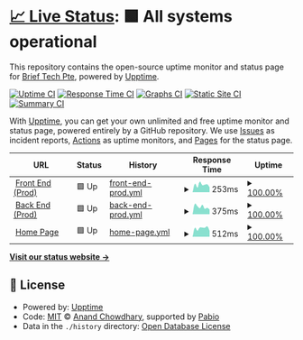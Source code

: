 # [📈 Live Status](https://status.brieftech.ai): <!--live status--> **🟩 All systems operational**

This repository contains the open-source uptime monitor and status page for [Brief Tech Pte](https://brieftech.ai), powered by [Upptime](https://github.com/upptime/upptime).

[![Uptime CI](https://github.com/Brief-Tech-Pte/brieftech-uptime/workflows/Uptime%20CI/badge.svg)](https://github.com/Brief-Tech-Pte/brieftech-uptime/actions?query=workflow%3A%22Uptime+CI%22)
[![Response Time CI](https://github.com/Brief-Tech-Pte/brieftech-uptime/workflows/Response%20Time%20CI/badge.svg)](https://github.com/Brief-Tech-Pte/brieftech-uptime/actions?query=workflow%3A%22Response+Time+CI%22)
[![Graphs CI](https://github.com/Brief-Tech-Pte/brieftech-uptime/workflows/Graphs%20CI/badge.svg)](https://github.com/Brief-Tech-Pte/brieftech-uptime/actions?query=workflow%3A%22Graphs+CI%22)
[![Static Site CI](https://github.com/Brief-Tech-Pte/brieftech-uptime/workflows/Static%20Site%20CI/badge.svg)](https://github.com/Brief-Tech-Pte/brieftech-uptime/actions?query=workflow%3A%22Static+Site+CI%22)
[![Summary CI](https://github.com/Brief-Tech-Pte/brieftech-uptime/workflows/Summary%20CI/badge.svg)](https://github.com/Brief-Tech-Pte/brieftech-uptime/actions?query=workflow%3A%22Summary+CI%22)

With [Upptime](https://upptime.js.org), you can get your own unlimited and free uptime monitor and status page, powered entirely by a GitHub repository. We use [Issues](https://github.com/Brief-Tech-Pte/brieftech-uptime/issues) as incident reports, [Actions](https://github.com/Brief-Tech-Pte/brieftech-uptime/actions) as uptime monitors, and [Pages](https://status.brieftech.ai) for the status page.

<!--start: status pages-->
<!-- This summary is generated by Upptime (https://github.com/upptime/upptime) -->
<!-- Do not edit this manually, your changes will be overwritten -->
<!-- prettier-ignore -->
| URL | Status | History | Response Time | Uptime |
| --- | ------ | ------- | ------------- | ------ |
| <img alt="" src="https://icons.duckduckgo.com/ip3/discover.brieftech.ai.ico" height="13"> [Front End (Prod)](https://discover.brieftech.ai) | 🟩 Up | [front-end-prod.yml](https://github.com/Brief-Tech-Pte/brieftech-uptime/commits/HEAD/history/front-end-prod.yml) | <details><summary><img alt="Response time graph" src="./graphs/front-end-prod/response-time-week.png" height="20"> 253ms</summary><br><a href="https://status.brieftech.ai/history/front-end-prod"><img alt="Response time 321" src="https://img.shields.io/endpoint?url=https%3A%2F%2Fraw.githubusercontent.com%2FBrief-Tech-Pte%2Fbrieftech-uptime%2FHEAD%2Fapi%2Ffront-end-prod%2Fresponse-time.json"></a><br><a href="https://status.brieftech.ai/history/front-end-prod"><img alt="24-hour response time 170" src="https://img.shields.io/endpoint?url=https%3A%2F%2Fraw.githubusercontent.com%2FBrief-Tech-Pte%2Fbrieftech-uptime%2FHEAD%2Fapi%2Ffront-end-prod%2Fresponse-time-day.json"></a><br><a href="https://status.brieftech.ai/history/front-end-prod"><img alt="7-day response time 253" src="https://img.shields.io/endpoint?url=https%3A%2F%2Fraw.githubusercontent.com%2FBrief-Tech-Pte%2Fbrieftech-uptime%2FHEAD%2Fapi%2Ffront-end-prod%2Fresponse-time-week.json"></a><br><a href="https://status.brieftech.ai/history/front-end-prod"><img alt="30-day response time 373" src="https://img.shields.io/endpoint?url=https%3A%2F%2Fraw.githubusercontent.com%2FBrief-Tech-Pte%2Fbrieftech-uptime%2FHEAD%2Fapi%2Ffront-end-prod%2Fresponse-time-month.json"></a><br><a href="https://status.brieftech.ai/history/front-end-prod"><img alt="1-year response time 321" src="https://img.shields.io/endpoint?url=https%3A%2F%2Fraw.githubusercontent.com%2FBrief-Tech-Pte%2Fbrieftech-uptime%2FHEAD%2Fapi%2Ffront-end-prod%2Fresponse-time-year.json"></a></details> | <details><summary><a href="https://status.brieftech.ai/history/front-end-prod">100.00%</a></summary><a href="https://status.brieftech.ai/history/front-end-prod"><img alt="All-time uptime 100.00%" src="https://img.shields.io/endpoint?url=https%3A%2F%2Fraw.githubusercontent.com%2FBrief-Tech-Pte%2Fbrieftech-uptime%2FHEAD%2Fapi%2Ffront-end-prod%2Fuptime.json"></a><br><a href="https://status.brieftech.ai/history/front-end-prod"><img alt="24-hour uptime 100.00%" src="https://img.shields.io/endpoint?url=https%3A%2F%2Fraw.githubusercontent.com%2FBrief-Tech-Pte%2Fbrieftech-uptime%2FHEAD%2Fapi%2Ffront-end-prod%2Fuptime-day.json"></a><br><a href="https://status.brieftech.ai/history/front-end-prod"><img alt="7-day uptime 100.00%" src="https://img.shields.io/endpoint?url=https%3A%2F%2Fraw.githubusercontent.com%2FBrief-Tech-Pte%2Fbrieftech-uptime%2FHEAD%2Fapi%2Ffront-end-prod%2Fuptime-week.json"></a><br><a href="https://status.brieftech.ai/history/front-end-prod"><img alt="30-day uptime 100.00%" src="https://img.shields.io/endpoint?url=https%3A%2F%2Fraw.githubusercontent.com%2FBrief-Tech-Pte%2Fbrieftech-uptime%2FHEAD%2Fapi%2Ffront-end-prod%2Fuptime-month.json"></a><br><a href="https://status.brieftech.ai/history/front-end-prod"><img alt="1-year uptime 100.00%" src="https://img.shields.io/endpoint?url=https%3A%2F%2Fraw.githubusercontent.com%2FBrief-Tech-Pte%2Fbrieftech-uptime%2FHEAD%2Fapi%2Ffront-end-prod%2Fuptime-year.json"></a></details>
| <img alt="" src="https://discover.brieftech.ai/favicon.ico" height="13"> [Back End (Prod)](https://asia-southeast1-brief-tech.cloudfunctions.net/genCall2) | 🟩 Up | [back-end-prod.yml](https://github.com/Brief-Tech-Pte/brieftech-uptime/commits/HEAD/history/back-end-prod.yml) | <details><summary><img alt="Response time graph" src="./graphs/back-end-prod/response-time-week.png" height="20"> 375ms</summary><br><a href="https://status.brieftech.ai/history/back-end-prod"><img alt="Response time 354" src="https://img.shields.io/endpoint?url=https%3A%2F%2Fraw.githubusercontent.com%2FBrief-Tech-Pte%2Fbrieftech-uptime%2FHEAD%2Fapi%2Fback-end-prod%2Fresponse-time.json"></a><br><a href="https://status.brieftech.ai/history/back-end-prod"><img alt="24-hour response time 242" src="https://img.shields.io/endpoint?url=https%3A%2F%2Fraw.githubusercontent.com%2FBrief-Tech-Pte%2Fbrieftech-uptime%2FHEAD%2Fapi%2Fback-end-prod%2Fresponse-time-day.json"></a><br><a href="https://status.brieftech.ai/history/back-end-prod"><img alt="7-day response time 375" src="https://img.shields.io/endpoint?url=https%3A%2F%2Fraw.githubusercontent.com%2FBrief-Tech-Pte%2Fbrieftech-uptime%2FHEAD%2Fapi%2Fback-end-prod%2Fresponse-time-week.json"></a><br><a href="https://status.brieftech.ai/history/back-end-prod"><img alt="30-day response time 358" src="https://img.shields.io/endpoint?url=https%3A%2F%2Fraw.githubusercontent.com%2FBrief-Tech-Pte%2Fbrieftech-uptime%2FHEAD%2Fapi%2Fback-end-prod%2Fresponse-time-month.json"></a><br><a href="https://status.brieftech.ai/history/back-end-prod"><img alt="1-year response time 354" src="https://img.shields.io/endpoint?url=https%3A%2F%2Fraw.githubusercontent.com%2FBrief-Tech-Pte%2Fbrieftech-uptime%2FHEAD%2Fapi%2Fback-end-prod%2Fresponse-time-year.json"></a></details> | <details><summary><a href="https://status.brieftech.ai/history/back-end-prod">100.00%</a></summary><a href="https://status.brieftech.ai/history/back-end-prod"><img alt="All-time uptime 45.55%" src="https://img.shields.io/endpoint?url=https%3A%2F%2Fraw.githubusercontent.com%2FBrief-Tech-Pte%2Fbrieftech-uptime%2FHEAD%2Fapi%2Fback-end-prod%2Fuptime.json"></a><br><a href="https://status.brieftech.ai/history/back-end-prod"><img alt="24-hour uptime 100.00%" src="https://img.shields.io/endpoint?url=https%3A%2F%2Fraw.githubusercontent.com%2FBrief-Tech-Pte%2Fbrieftech-uptime%2FHEAD%2Fapi%2Fback-end-prod%2Fuptime-day.json"></a><br><a href="https://status.brieftech.ai/history/back-end-prod"><img alt="7-day uptime 100.00%" src="https://img.shields.io/endpoint?url=https%3A%2F%2Fraw.githubusercontent.com%2FBrief-Tech-Pte%2Fbrieftech-uptime%2FHEAD%2Fapi%2Fback-end-prod%2Fuptime-week.json"></a><br><a href="https://status.brieftech.ai/history/back-end-prod"><img alt="30-day uptime 26.67%" src="https://img.shields.io/endpoint?url=https%3A%2F%2Fraw.githubusercontent.com%2FBrief-Tech-Pte%2Fbrieftech-uptime%2FHEAD%2Fapi%2Fback-end-prod%2Fuptime-month.json"></a><br><a href="https://status.brieftech.ai/history/back-end-prod"><img alt="1-year uptime 45.55%" src="https://img.shields.io/endpoint?url=https%3A%2F%2Fraw.githubusercontent.com%2FBrief-Tech-Pte%2Fbrieftech-uptime%2FHEAD%2Fapi%2Fback-end-prod%2Fuptime-year.json"></a></details>
| <img alt="" src="https://icons.duckduckgo.com/ip3/brieftech.ai.ico" height="13"> [Home Page](https://brieftech.ai) | 🟩 Up | [home-page.yml](https://github.com/Brief-Tech-Pte/brieftech-uptime/commits/HEAD/history/home-page.yml) | <details><summary><img alt="Response time graph" src="./graphs/home-page/response-time-week.png" height="20"> 512ms</summary><br><a href="https://status.brieftech.ai/history/home-page"><img alt="Response time 715" src="https://img.shields.io/endpoint?url=https%3A%2F%2Fraw.githubusercontent.com%2FBrief-Tech-Pte%2Fbrieftech-uptime%2FHEAD%2Fapi%2Fhome-page%2Fresponse-time.json"></a><br><a href="https://status.brieftech.ai/history/home-page"><img alt="24-hour response time 360" src="https://img.shields.io/endpoint?url=https%3A%2F%2Fraw.githubusercontent.com%2FBrief-Tech-Pte%2Fbrieftech-uptime%2FHEAD%2Fapi%2Fhome-page%2Fresponse-time-day.json"></a><br><a href="https://status.brieftech.ai/history/home-page"><img alt="7-day response time 512" src="https://img.shields.io/endpoint?url=https%3A%2F%2Fraw.githubusercontent.com%2FBrief-Tech-Pte%2Fbrieftech-uptime%2FHEAD%2Fapi%2Fhome-page%2Fresponse-time-week.json"></a><br><a href="https://status.brieftech.ai/history/home-page"><img alt="30-day response time 863" src="https://img.shields.io/endpoint?url=https%3A%2F%2Fraw.githubusercontent.com%2FBrief-Tech-Pte%2Fbrieftech-uptime%2FHEAD%2Fapi%2Fhome-page%2Fresponse-time-month.json"></a><br><a href="https://status.brieftech.ai/history/home-page"><img alt="1-year response time 715" src="https://img.shields.io/endpoint?url=https%3A%2F%2Fraw.githubusercontent.com%2FBrief-Tech-Pte%2Fbrieftech-uptime%2FHEAD%2Fapi%2Fhome-page%2Fresponse-time-year.json"></a></details> | <details><summary><a href="https://status.brieftech.ai/history/home-page">100.00%</a></summary><a href="https://status.brieftech.ai/history/home-page"><img alt="All-time uptime 99.93%" src="https://img.shields.io/endpoint?url=https%3A%2F%2Fraw.githubusercontent.com%2FBrief-Tech-Pte%2Fbrieftech-uptime%2FHEAD%2Fapi%2Fhome-page%2Fuptime.json"></a><br><a href="https://status.brieftech.ai/history/home-page"><img alt="24-hour uptime 100.00%" src="https://img.shields.io/endpoint?url=https%3A%2F%2Fraw.githubusercontent.com%2FBrief-Tech-Pte%2Fbrieftech-uptime%2FHEAD%2Fapi%2Fhome-page%2Fuptime-day.json"></a><br><a href="https://status.brieftech.ai/history/home-page"><img alt="7-day uptime 100.00%" src="https://img.shields.io/endpoint?url=https%3A%2F%2Fraw.githubusercontent.com%2FBrief-Tech-Pte%2Fbrieftech-uptime%2FHEAD%2Fapi%2Fhome-page%2Fuptime-week.json"></a><br><a href="https://status.brieftech.ai/history/home-page"><img alt="30-day uptime 99.71%" src="https://img.shields.io/endpoint?url=https%3A%2F%2Fraw.githubusercontent.com%2FBrief-Tech-Pte%2Fbrieftech-uptime%2FHEAD%2Fapi%2Fhome-page%2Fuptime-month.json"></a><br><a href="https://status.brieftech.ai/history/home-page"><img alt="1-year uptime 99.93%" src="https://img.shields.io/endpoint?url=https%3A%2F%2Fraw.githubusercontent.com%2FBrief-Tech-Pte%2Fbrieftech-uptime%2FHEAD%2Fapi%2Fhome-page%2Fuptime-year.json"></a></details>

<!--end: status pages-->

[**Visit our status website →**](https://status.brieftech.ai)

## 📄 License

- Powered by: [Upptime](https://github.com/upptime/upptime)
- Code: [MIT](./LICENSE) © [Anand Chowdhary](https://anandchowdhary.com), supported by [Pabio](https://pabio.com)
- Data in the `./history` directory: [Open Database License](https://opendatacommons.org/licenses/odbl/1-0/)
